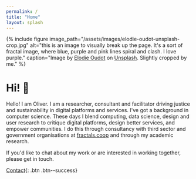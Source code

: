 ```yaml
---
permalink: /
title: "Home"
layout: splash
---
```


{% include figure image_path="/assets/images/elodie-oudot-unsplash-crop.jpg" alt="this is an image to visually break up the page. It's a sort of fractal image, where blue, purple and pink lines spiral and clash. I love purple." caption="Image by [Elodie Oudot](https://unsplash.com/@elodieoudot) on [Unsplash](https://unsplash.com/). Slightly cropped by me." %}

# Hi! :wave:

Hello! I am Oliver. I am a researcher, consultant and facilitator driving justice and sustainability in digital platforms and services.
I've got a background in computer science. These days I blend computing, data science, design and user research to critique digital platforms, design better services, and empower communities. I do this through consultancy with third sector and government organisations at [fractals.coop](https://fractals.coop) and through my academic research.

If you'd like to chat about my work or are interested in working together, please get in touch.

[Contact](mailto:o.bates@me.com){: .btn .btn--success}
